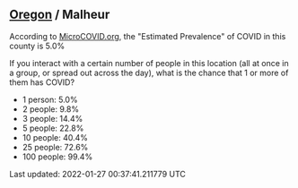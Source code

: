 
## [Oregon](/united-states/oregon) / Malheur

According to [MicroCOVID.org](http://microcovid.org),
the "Estimated Prevalence" of COVID in this county is 5.0%

If you interact with a certain number of people in this location
(all at once in a group, or spread out across the day), what is the chance that
1 or more of them has COVID?

- 1 person: 5.0%
- 2 people: 9.8%
- 3 people: 14.4%
- 5 people: 22.8%
- 10 people: 40.4%
- 25 people: 72.6%
- 100 people: 99.4%

Last updated: 2022-01-27 00:37:41.211779 UTC
